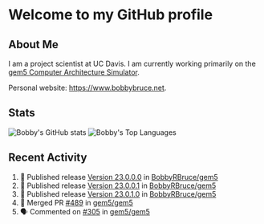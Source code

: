 # Welcome to my GitHub profile

## About Me

I am a project scientist at UC Davis. I am currently working primarily on the [gem5 Computer Architecture Simulator](https://github.com/gem5).

Personal website: <https://www.bobbybruce.net>.

## Stats

![Bobby's GitHub stats](https://github-readme-stats.vercel.app/api?username=bobbyrbruce&show_icons=true&theme=responsive&include_all_commits=true&count_private=true&show=reviews&disable_animations=true)
![Bobby's Top Languages ](https://github-readme-stats.vercel.app/api/top-langs/?username=bobbyrbruce&layout=compact&theme=responsive&count_private=true&langs_count=10&disable_animations=true)

## Recent Activity

<!--START_SECTION:activity-->
1. 🚀 Published release [Version 23.0.0.0](https://github.com/BobbyRBruce/gem5/releases/tag/v23.0.0.0) in [BobbyRBruce/gem5](https://github.com/BobbyRBruce/gem5)
2. 🚀 Published release [Version 23.0.0.1](https://github.com/BobbyRBruce/gem5/releases/tag/v23.0.0.1) in [BobbyRBruce/gem5](https://github.com/BobbyRBruce/gem5)
3. 🚀 Published release [Version 23.0.1.0](https://github.com/BobbyRBruce/gem5/releases/tag/v23.0.1.0) in [BobbyRBruce/gem5](https://github.com/BobbyRBruce/gem5)
4. 🎉 Merged PR [#489](https://github.com/gem5/gem5/pull/489) in [gem5/gem5](https://github.com/gem5/gem5)
5. 🗣 Commented on [#305](https://github.com/gem5/gem5/pull/305#issuecomment-1771498266) in [gem5/gem5](https://github.com/gem5/gem5)
<!--END_SECTION:activity-->
